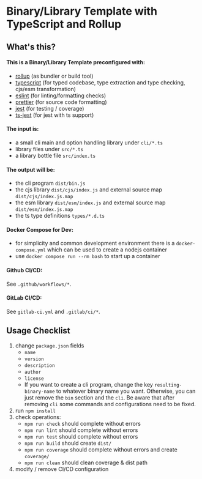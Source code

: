 # Binary/Library Template with TypeScript and Rollup

## What's this?

#### This is a Binary/Library Template preconfigured with:

* [rollup](https://rollupjs.org) (as bundler or build tool)
* [typescript](https://www.typescriptlang.org) (for typed codebase, type extraction and type checking, cjs/esm
  transformation)
* [eslint](https://eslint.org) (for linting/formatting checks)
* [prettier](https://prettier.io) (for source code formatting)
* [jest](https://jestjs.io) (for testing / coverage)
* [ts-jest](https://kulshekhar.github.io/ts-jest) (for jest with ts support)

#### The input is:

* a small cli main and option handling library under `cli/*.ts`
* library files under `src/*.ts`
* a library bottle file `src/index.ts`

#### The output will be:

* the cli program `dist/bin.js`
* the cjs library `dist/cjs/index.js` and external source map `dist/cjs/index.js.map`
* the esm library `dist/esm/index.js` and external source map `dist/esm/index.js.map`
* the ts type definitions `types/*.d.ts`

#### Docker Compose for Dev:

* for simplicity and common development environment there is a `docker-compose.yml` which can be used to create a nodejs container
* use `docker compose run --rm bash` to start up a container

#### Github CI/CD:

See `.github/workflows/*`.

#### GitLab CI/CD:

See `gitlab-ci.yml` and `.gitlab/ci/*`.

## Usage Checklist

1. change `package.json` fields
    * `name`
    * `version`
    * `description`
    * `author`
    * `license`
    * If you want to create a cli program, change the key `resulting-binary-name` to whatever binary name you want.
      Otherwise, you can just remove the `bin` section and the `cli`. Be aware that after removing `cli` some commands and configurations need to be fixed.
2. run `npm install`
3. check operations:
    * `npm run check` should complete without errors
    * `npm run lint` should complete without errors
    * `npm run test` should complete without errors
    * `npm run build` should create `dist/`
    * `npm run coverage` should complete without errors and create `coverage/`
    * `npm run clean` should clean coverage & dist path
4. modify / remove CI/CD configuration
